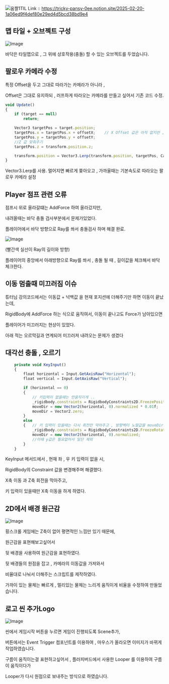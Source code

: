 ![움짤1](https://github.com/user-attachments/assets/b5237bbb-5722-4f90-89f0-6cdf09684d85)TIL Link :: https://tricky-pansy-0ee.notion.site/2025-02-20-1a06ed9f4def80e29ed4d5bcd38bd9e4

## 맵 타일 + 오브젝트 구성

![Image](https://github.com/user-attachments/assets/aadf92b7-0a45-4b84-9ceb-9173c69fba13)

바닥은 타일맵으로 , 그 위에 상호작용(충돌) 할 수 있는 오브젝트를 두었습니다.

## 팔로우 카메라 수정

특정 Offset을 두고 그대로 따라가는 카메라가 아니라 ,

Offset은 그대로 유지하되 , 러프하게 따라오는 카메라를 만들고 싶어서 기존 코드 수정.

```jsx
void Update()
{
    if (target == null)
        return;

    Vector3 targetPos = target.position;
    targetPos.x = targetPos.x + offsetX;    // X Offset 값은 아직 없지만 , 미래를 위해 만들어만 둔다
    targetPos.y = targetPos.y + offsetY;
    //Z 값 맞춰주기
    targetPos.z = transform.position.z;

    transform.position = Vector3.Lerp(transform.position, targetPos, CameraMoveMaxSpeed * Time.deltaTime);
}
```

Vector3.Lerp를 사용. 멀어지면 빠르게 쫒아오고 , 가까울때는 기본속도로 따라오는 팔로우 카메라 설정

## Player 점프 관련 오류

점프시 위로 올라갈떄는 AddForce 하여 올라갔지만, 

내려올때는 바닥 충돌 검사부분에서 문제가있었다.

플레이어에서 바닥 방향으로 Ray를 쏴서 충돌검사 하며 해결 완료.

![Image](https://github.com/user-attachments/assets/d0da9688-ef40-4241-b548-a454ecdde025)

(빨간색 실선이 Ray의 길이와 방향)

플레이어의 중앙에서 아래방향으로 Ray를 쏴서 , 충돌 될 때 , 길이값을 체크해서 바닥체크한다.

## 이동 멈출때 미끄러짐 이슈

튜터님 강의코드에서는 이동값 + 넉백값 을 현재 포지션에 더해주기만 하면 이동이 끝났는데,

RigidBody에 AddForce 하는 식으로 움직여서, 이동이 끝나고도 Force가 남아있으면

플레이어가 미끄러지는 현상이 있었다.

아래 적는 오르막길과 연계되어 미끄러져 내려오는 문제가 생겼다

## 대각선 충돌 , 오르기

```jsx
    private void KeyInput()
    {
        float horizontal = Input.GetAxisRaw("Horizontal");
        float vertical = Input.GetAxisRaw("Vertical");

        if (horizontal == 0)
        {
            // 키입력이 없을때는 안움직이게 ..
            _rigidbody.constraints = RigidbodyConstraints2D.FreezePositionX | RigidbodyConstraints2D.FreezeRotation;
            moveDir = new Vector2(horizontal, 0).normalized * 0.01f;
            moveDir = Vector2.zero;
        }    
        else
        {   // 키 입력이 있을때는 다시 회전만 막아주고 , 방향벡터 노말값을 moveDir에 만들어준다
            _rigidbody.constraints = RigidbodyConstraints2D.FreezeRotation;
            moveDir = new Vector2(horizontal, 0).normalized;
            //이때 y값은 필요없어서 일단 제외
        }
    }
```

KeyInput 메서드에서 , 현재 좌 , 우 키 입력이 없을 시,

RigidBody의 Constraint 값을 변경해주며 해결했다.

X축 이동 과 Z축 회전을 막아주고,

키 입력이 있을때만 X축 이동을 하게 하였다.

## 2D에서 배경 원근감

![Image](https://github.com/user-attachments/assets/21086fc3-1e5e-4516-a522-d2c8f51c4d4c)

횡스크롤 게임에는 Z축이 없어 평면적인 느낌만 있기 때문에,

원근감을 표현해보고싶어서

뒷 배경을 사용하여 원근감을 표현하였다.

뒷 배경들의 원점을 잡고 , 카메라의 이동값을 가져와서

비율대로 나눠서 더해주는 스크립트를 제작하였다.

가까이 있는 물체는 빠르게 , 멀리있는 물체는 느리게 움직이게 비율을 수정하여 만들었습니다.

## 로고 씬 추가Logo

![Image](https://github.com/user-attachments/assets/27aa2e3d-6eef-4cee-881a-136a4b324aa2)

씬에서 게임시작 버튼을 누르면 게임이 진행되도록 Scene추가,

버튼에서는 Event Trigger 컴포넌트를 이용하여 , 마우스가 올라오면 이미지가 바뀌게 작업하였습니다.

구름이 움직이는걸 표현하고싶어서 , 플러피버드에서 사용한 Looper 를 이용하여 구름이 움직이다가

Looper가 다시 원점으로 보내주는 방식으로 하였습니다.
